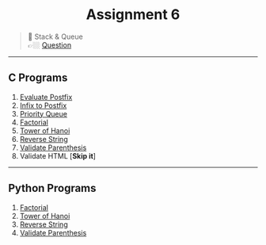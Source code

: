 <h1 align="center"> Assignment 6 </h1>

> 💠 Stack & Queue<br> 👉🏼 [Question](/Questions/Assignment-6%40DSALAB.txt)

---

## C Programs

1. [Evaluate Postfix](/Stack/C%20programs/evaluatePostfix.c)
1. [Infix to Postfix](/Stack/C%20programs/infixToPostfix.c)
1. [Priority Queue](/Queue/C%20Programs/priorityQueue.c)
1. [Factorial](/Stack/C%20programs/factorial.c)
1. [Tower of Hanoi](/Stack/C%20programs/towerOfHanoi.c)
1. [Reverse String](/Stack/C%20programs/revString.c)
1. [Validate Parenthesis](/Stack/C%20programs/parenthesis.c)
1. Validate HTML [**Skip it**]

---

## Python Programs

1. [Factorial](/Stack/Python%20Programs/factorial.py)
1. [Tower of Hanoi](/Stack/Python%20Programs/towerOfHanoi.py)
1. [Reverse String](/Stack/Python%20Programs/revString.py)
1. [Validate Parenthesis](/Stack/Python%20Programs/parenthesis.py)
